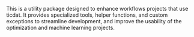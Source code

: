This is a utility package designed to enhance workflows projects that use ticdat. 
It provides specialized tools, helper functions, and custom exceptions to streamline 
development, and improve the usability of the optimization and machine learning projects.